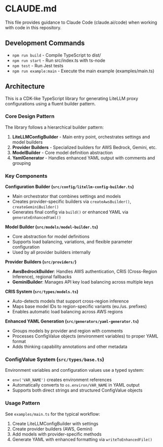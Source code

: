 # CLAUDE.md

This file provides guidance to Claude Code (claude.ai/code) when working with code in this repository.

## Development Commands

- `npm run build` - Compile TypeScript to dist/
- `npm run start` - Run src/index.ts with ts-node
- `npm test` - Run Jest tests
- `npm run example:main` - Execute the main example (examples/main.ts)

## Architecture

This is a CDK-like TypeScript library for generating LiteLLM proxy configurations using a fluent builder pattern.

### Core Design Pattern

The library follows a hierarchical builder pattern:
1. **LiteLLMConfigBuilder** - Main entry point, orchestrates settings and model builders
2. **Provider Builders** - Specialized builders for AWS Bedrock, Gemini, etc. 
3. **ModelBuilder** - Core model definition abstraction
4. **YamlGenerator** - Handles enhanced YAML output with comments and grouping

### Key Components

**Configuration Builder (`src/config/litellm-config-builder.ts`)**
- Main orchestrator that combines settings and models
- Creates provider-specific builders via `createAwsBuilder()`, `createGeminiBuilder()`
- Generates final config via `build()` or enhanced YAML via `generateEnhancedYaml()`

**Model Builder (`src/models/model-builder.ts`)**
- Core abstraction for model definitions
- Supports load balancing, variations, and flexible parameter configuration
- Used by all provider builders internally

**Provider Builders (`src/providers/`)**
- **AwsBedrockBuilder**: Handles AWS authentication, CRIS (Cross-Region Inference), regional fallbacks
- **GeminiBuilder**: Manages API key load balancing across multiple keys

**CRIS System (`src/types/models.ts`)**
- Auto-detects models that support cross-region inference
- Maps base model IDs to region-specific variants (eu./us. prefixes)
- Enables automatic load balancing across AWS regions

**Enhanced YAML Generation (`src/generators/yaml-generator.ts`)**
- Groups models by provider and region with comments
- Processes ConfigValue objects (environment variables) to proper YAML format
- Adds thinking capability annotations and other metadata

### ConfigValue System (`src/types/base.ts`)

Environment variables and configuration values use a typed system:
- `env('VAR_NAME')` creates environment references
- Automatically converts to `os.environ/VAR_NAME` in YAML output
- Supports both direct strings and structured ConfigValue objects

### Usage Pattern

See `examples/main.ts` for the typical workflow:
1. Create LiteLLMConfigBuilder with settings
2. Create provider builders (AWS, Gemini)
3. Add models with provider-specific methods
4. Generate YAML with enhanced formatting via `writeToEnhancedFile()`